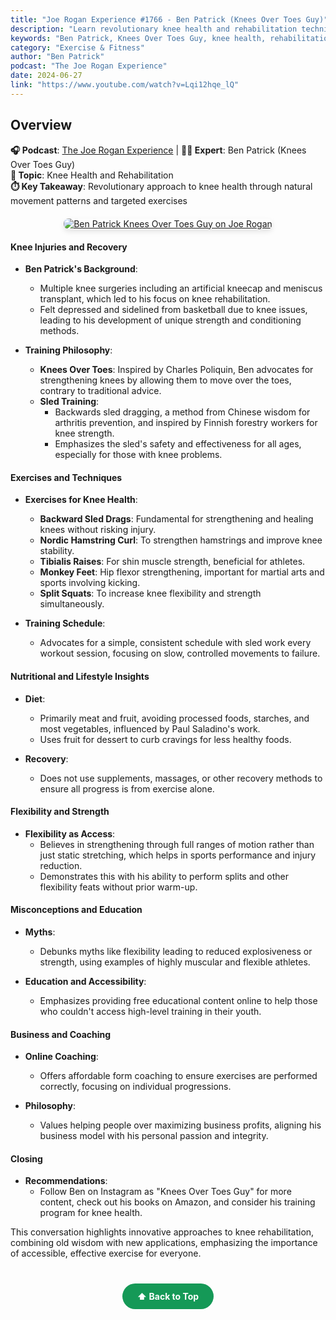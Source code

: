 ```yaml
---
title: "Joe Rogan Experience #1766 - Ben Patrick (Knees Over Toes Guy)"
description: "Learn revolutionary knee health and rehabilitation techniques from Ben Patrick, the Knees Over Toes Guy, focusing on natural movement and injury prevention."
keywords: "Ben Patrick, Knees Over Toes Guy, knee health, rehabilitation, Joe Rogan, injury prevention, natural movement"
category: "Exercise & Fitness"
author: "Ben Patrick"
podcast: "The Joe Rogan Experience"
date: 2024-06-27
link: "https://www.youtube.com/watch?v=Lqi12hqe_lQ"
---
```


## Overview

**🎧 Podcast**: [The Joe Rogan Experience](https://open.spotify.com/show/4rOoJ6Egrf8K2IrywzwOMk) | **👨‍🏋️ Expert**: Ben Patrick (Knees Over Toes Guy)  
**🎯 Topic**: Knee Health and Rehabilitation  
**⏱️ Key Takeaway**: Revolutionary approach to knee health through natural movement patterns and targeted exercises

<div style="text-align: center; margin: 20px 0;">
  <a href="https://www.youtube.com/watch?v=Lqi12hqe_lQ" target="_blank" rel="noopener noreferrer">
    <img src="https://img.youtube.com/vi/Lqi12hqe_lQ/maxresdefault.jpg" alt="Ben Patrick Knees Over Toes Guy on Joe Rogan" style="max-width: 100%; border-radius: 8px; box-shadow: 0 4px 8px rgba(0,0,0,0.1);">
  </a>
</div>

#### **Knee Injuries and Recovery**

- **Ben Patrick's Background**: 
  - Multiple knee surgeries including an artificial kneecap and meniscus transplant, which led to his focus on knee rehabilitation.
  - Felt depressed and sidelined from basketball due to knee issues, leading to his development of unique strength and conditioning methods.

- **Training Philosophy**: 
  - **Knees Over Toes**: Inspired by Charles Poliquin, Ben advocates for strengthening knees by allowing them to move over the toes, contrary to traditional advice.
  - **Sled Training**: 
    - Backwards sled dragging, a method from Chinese wisdom for arthritis prevention, and inspired by Finnish forestry workers for knee strength.
    - Emphasizes the sled's safety and effectiveness for all ages, especially for those with knee problems.

#### **Exercises and Techniques**

- **Exercises for Knee Health**: 
  - **Backward Sled Drags**: Fundamental for strengthening and healing knees without risking injury.
  - **Nordic Hamstring Curl**: To strengthen hamstrings and improve knee stability.
  - **Tibialis Raises**: For shin muscle strength, beneficial for athletes.
  - **Monkey Feet**: Hip flexor strengthening, important for martial arts and sports involving kicking.
  - **Split Squats**: To increase knee flexibility and strength simultaneously.

- **Training Schedule**: 
  - Advocates for a simple, consistent schedule with sled work every workout session, focusing on slow, controlled movements to failure.

#### **Nutritional and Lifestyle Insights**

- **Diet**: 
  - Primarily meat and fruit, avoiding processed foods, starches, and most vegetables, influenced by Paul Saladino's work.
  - Uses fruit for dessert to curb cravings for less healthy foods.

- **Recovery**: 
  - Does not use supplements, massages, or other recovery methods to ensure all progress is from exercise alone.

#### **Flexibility and Strength**

- **Flexibility as Access**: 
  - Believes in strengthening through full ranges of motion rather than just static stretching, which helps in sports performance and injury reduction.
  - Demonstrates this with his ability to perform splits and other flexibility feats without prior warm-up.

#### **Misconceptions and Education**

- **Myths**: 
  - Debunks myths like flexibility leading to reduced explosiveness or strength, using examples of highly muscular and flexible athletes.

- **Education and Accessibility**: 
  - Emphasizes providing free educational content online to help those who couldn't access high-level training in their youth.

#### **Business and Coaching**

- **Online Coaching**: 
  - Offers affordable form coaching to ensure exercises are performed correctly, focusing on individual progressions.

- **Philosophy**: 
  - Values helping people over maximizing business profits, aligning his business model with his personal passion and integrity.

#### **Closing**

- **Recommendations**: 
  - Follow Ben on Instagram as "Knees Over Toes Guy" for more content, check out his books on Amazon, and consider his training program for knee health.

This conversation highlights innovative approaches to knee rehabilitation, combining old wisdom with new applications, emphasizing the importance of accessible, effective exercise for everyone.

<div style="text-align: center; margin: 40px 0;">
  <a href="#" style="background: #159957; color: white; padding: 12px 24px; border-radius: 25px; text-decoration: none; font-weight: bold; display: inline-block; transition: all 0.3s ease;" onmouseover="this.style.background='#1e7e34'; this.style.transform='translateY(-2px)'" onmouseout="this.style.background='#159957'; this.style.transform='translateY(0)'">
    ⬆️ Back to Top
  </a>
</div>